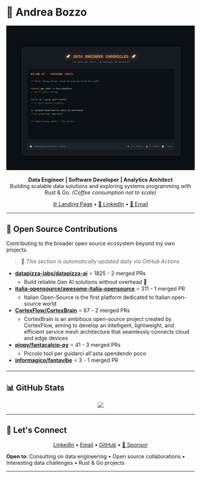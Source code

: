 # 👋 Andrea Bozzo

<div align="center">
  <picture>
    <source media="(prefers-color-scheme: dark)"
            srcset="./assets/animations/Animazione1.gif">
    <source media="(prefers-color-scheme: light)"
            srcset="./assets/animations/Animazione1.gif">
    <img alt="Data Engineer Chronicles - A day in the life"
         src="./assets/animations/Animazione1.gif"
         width="850">
  </picture>
</div>

<p align="center">
  <strong>Data Engineer | Software Developer | Analytics Architect</strong><br>
  Building scalable data solutions and exploring systems programming with Rust & Go. <em>(Coffee consumption not to scale)</em>
</p>

<p align="center">
  <a href="https://andreabozzo.github.io/AndreaBozzo/">🌐 Landing Page</a> •
  <a href="https://www.linkedin.com/in/andrea-bozzo-/">💼 LinkedIn</a> •
  <a href="mailto:andreabozzo92@gmail.com">📧 Email</a>
</p>

---

## 🌟 Open Source Contributions

Contributing to the broader open source ecosystem beyond my own projects.

> 🤖 *This section is automatically updated daily via GitHub Actions*

<!-- EXTERNAL_CONTRIBUTIONS:START -->
- **[datapizza-labs/datapizza-ai](https://github.com/datapizza-labs/datapizza-ai)** ⭐ 1825 - 2 merged PRs
  - Build reliable Gen AI solutions without overhead 🍕
- **[italia-opensource/awesome-italia-opensource](https://github.com/italia-opensource/awesome-italia-opensource)** ⭐ 311 - 1 merged PR
  - Italian Open-Source is the first platform dedicated to Italian open-source world
- **[CortexFlow/CortexBrain](https://github.com/CortexFlow/CortexBrain)** ⭐ 67 - 2 merged PRs
  - CortexBrain is an ambitious open-source project created by CortexFlow, aiming to develop an intelligent, lightweight, and efficient service mesh architecture that seamlessly connects cloud and edge devices
- **[piopy/fantacalcio-py](https://github.com/piopy/fantacalcio-py)** ⭐ 41 - 3 merged PRs
  - Piccolo tool per guidarci all'asta spendendo poco
- **[informagico/fantavibe](https://github.com/informagico/fantavibe)** ⭐ 3 - 1 merged PR
<!-- EXTERNAL_CONTRIBUTIONS:END -->

---

## 📊 GitHub Stats

<p align="center">
  <img src="https://github-readme-stats.vercel.app/api/top-langs/?username=AndreaBozzo&layout=compact&langs_count=6&theme=default"/>
</p>

---

## 🤝 Let's Connect

<p align="center">
  <a href="https://www.linkedin.com/in/andrea-bozzo-/">LinkedIn</a> •
  <a href="mailto:andreabozzo92@gmail.com">Email</a> •
  <a href="https://github.com/AndreaBozzo">GitHub</a> •
  <a href="https://github.com/sponsors/AndreaBozzo">💎 Sponsor</a>
</p>

**Open to**: Consulting on data engineering • Open source collaborations • Interesting data challenges • Rust & Go projects

---
